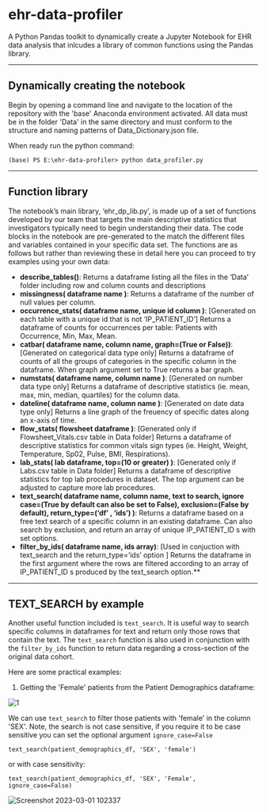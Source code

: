 # ehr-data-profiler

A Python Pandas toolkit to dynamically create a Jupyter Notebook for EHR data analysis that inlcudes a library of common functions using the Pandas library.

<hr />

## Dynamically creating the notebook

Begin by opening a command line and navigate to the location of the repository with the 'base' Anaconda environment activated. All data must be in the folder 'Data' in the same directory and must conform to the structure and naming patterns of Data_Dictionary.json file.

When ready run the python command:

`(base) PS E:\ehr-data-profiler> python data_profiler.py`

<hr />

## Function library

The notebook’s main library, ‘ehr_dp_lib.py’, is made up of a set of functions developed by our team that targets the main descriptive statistics that investigators typically need to begin understanding their data. The code blocks in the notebook are pre-generated to the match the different files and variables contained in your specific data set. The functions are as follows but rather than reviewing these in detail here you can proceed to try examples using your own data:

- **describe_tables()**: Returns a dataframe listing all the files in the ‘Data’ folder including row and column counts and descriptions
- **missingness( dataframe name )**: Returns a dataframe of the number of null values per column.
- **occurrence_stats( dataframe name, unique id column )**: [Generated on each table with a unique id that is not ‘IP_PATIENT_ID’] Returns a dataframe of counts for occurrences per table: Patients with Occurrence, Min, Max, Mean.
- **catbar( dataframe name, column name, graph=(True or False))**: [Generated on categorical data type only] Returns a dataframe of counts of all the groups of categories in the specific column in the dataframe. When graph argument set to True returns a bar graph.
- **numstats( dataframe name, column name )**: [Generated on number data type only] Returns a dataframe of descriptive statistics (ie. mean, max, min, median, quartiles) for the column data.
- **dateline( dataframe name, column name )**: [Generated on date data type only] Returns a line graph of the freuency of specific dates along an x-axis of time.
- **flow_stats( flowsheet dataframe )**: [Generated only if Flowsheet_Vitals.csv table in Data folder] Returns a dataframe of descriptive statistics for common vitals sign types (ie. Height, Weight, Temperature, Sp02, Pulse, BMI, Respirations).
- **lab_stats( lab dataframe, top=(10 or greater) )**: [Generated only if Labs.csv table in Data folder] Returns a dataframe of descriptive statistics for top lab procedures in dataset. The top argument can be adjusted to capture more lab procedures.
- **text_search( dataframe name, column name, text to search, ignore case=(True by default can also be set to False), exclusion=(False by default), return_type=(‘df’ <default>, ‘ids’) )**: Returns a dataframe based on a free text search of a specific column in an existing dataframe. Can also search by exclusion, and return an array of unique IP_PATIENT_ID s with set options.
- **filter_by_ids( dataframe name,  ids array)**: [Used in conjuction with text_search and the return_type=’ids’ option ] Returns the dataframe in the first argument where the rows are filtered according to an array of IP_PATIENT_ID s produced by the text_search option.**

<hr />

## TEXT_SEARCH by example

Another useful function included is `text_search`. It is useful way to search specific columns in dataframes for text and return only those rows that contain the text. The `text_search` function is also used in conjunction with the `filter_by_ids` function to return data regarding a cross-section of the original data cohort.
  
Here are some practical examples:

1. Getting the 'Female' patients from the Patient Demographics dataframe:
  
![1](https://user-images.githubusercontent.com/44505663/222225255-30db6eb0-5e08-4d84-9e3f-a07817b23da1.png)
  
We can use `text_search` to filter those patients with 'female' in the column 'SEX'. Note, the search is not case sensitive, if you require it to be case sensitive you can set the optional argument `ignore_case=False`

`text_search(patient_demographics_df, 'SEX', 'female')`

or with case sensitivity:

`text_search(patient_demographics_df, 'SEX', 'Female', ignore_case=False)`
  
![Screenshot 2023-03-01 102337](https://user-images.githubusercontent.com/44505663/222228992-5d10fa03-2889-49c4-8c42-edb187a65f3a.png)




